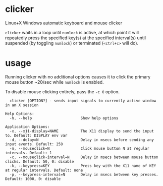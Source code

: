 # clicker
Linux+X Windows automatic keyboard and mouse clicker

`clicker` waits in a loop until `numlock` is active, at which point it will repeatedly press the specified key(s) at the specified interval(s) until suspended (by toggling `numlock`) or terminated (`<ctrl+c>` will do).

# usage
Running clicker with no additional options causes it to click the primary mouse button ~20/sec while `numlock` is enabled.

To disable mouse clicking entirely, pass the `-c 0` option.

```Usage:
  clicker [OPTION?] - sends input signals to currently active window in an X session

Help Options:
  -h, --help                      Show help options

Application Options:
  -x, --x11-display=NAME          The X11 display to send the input to. Default: DISPLAY env var
  -d, --delay=N                   Delay in msecs before sending any input events. Default: 250
  -m, --mouseclick=N              Click mouse button N at regular intervals. Default: 1
  -c, --mouseclick-interval=N     Delay in msecs between mouse button clicks. Default: 50, 0: disable
  -k, --keypress=KEY              Press key with the X11 name of KEY at regular intervals. Default: none
  -p, --keypress-interval=N       Delay in msecs between key presses. Default: 1000, 0: disable
```
